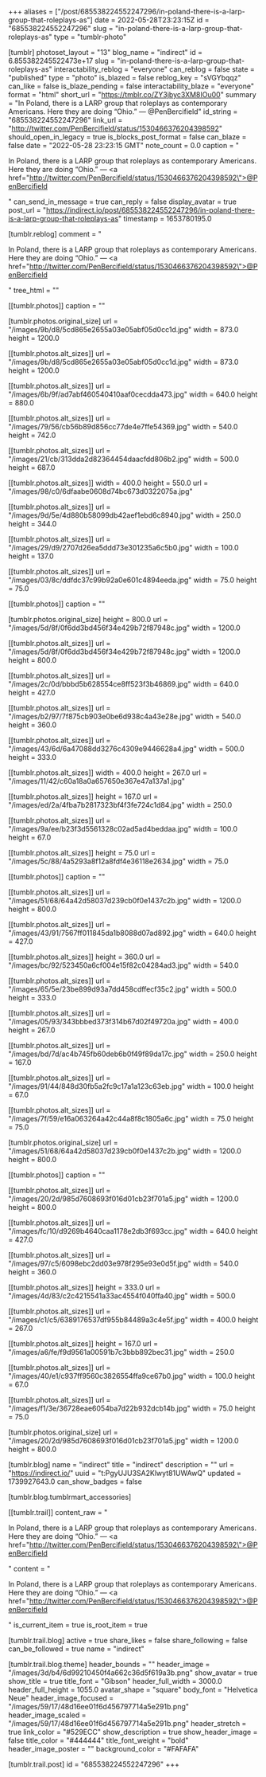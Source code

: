 +++
aliases = ["/post/685538224552247296/in-poland-there-is-a-larp-group-that-roleplays-as"]
date = 2022-05-28T23:23:15Z
id = "685538224552247296"
slug = "in-poland-there-is-a-larp-group-that-roleplays-as"
type = "tumblr-photo"

[tumblr]
photoset_layout = "13"
blog_name = "indirect"
id = 6.855382245522473e+17
slug = "in-poland-there-is-a-larp-group-that-roleplays-as"
interactability_reblog = "everyone"
can_reblog = false
state = "published"
type = "photo"
is_blazed = false
reblog_key = "sVGYbqqz"
can_like = false
is_blaze_pending = false
interactability_blaze = "everyone"
format = "html"
short_url = "https://tmblr.co/ZY3jbyc3XM8IOu00"
summary = "In Poland, there is a LARP group that roleplays as contemporary Americans. Here they are doing “Ohio.” — @PenBercifield"
id_string = "685538224552247296"
link_url = "http://twitter.com/PenBercifield/status/1530466376204398592"
should_open_in_legacy = true
is_blocks_post_format = false
can_blaze = false
date = "2022-05-28 23:23:15 GMT"
note_count = 0.0
caption = "<p>In Poland, there is a LARP group that roleplays as contemporary Americans. Here they are doing “Ohio.” — <a href=\"http://twitter.com/PenBercifield/status/1530466376204398592\">@PenBercifield</a></p>"
can_send_in_message = true
can_reply = false
display_avatar = true
post_url = "https://indirect.io/post/685538224552247296/in-poland-there-is-a-larp-group-that-roleplays-as"
timestamp = 1653780195.0

[tumblr.reblog]
comment = "<p>In Poland, there is a LARP group that roleplays as contemporary Americans. Here they are doing “Ohio.” — <a href=\"http://twitter.com/PenBercifield/status/1530466376204398592\">@PenBercifield</a></p>"
tree_html = ""

[[tumblr.photos]]
caption = ""

[tumblr.photos.original_size]
url = "/images/9b/d8/5cd865e2655a03e05abf05d0cc1d.jpg"
width = 873.0
height = 1200.0

[[tumblr.photos.alt_sizes]]
url = "/images/9b/d8/5cd865e2655a03e05abf05d0cc1d.jpg"
width = 873.0
height = 1200.0

[[tumblr.photos.alt_sizes]]
url = "/images/6b/9f/ad7abf460540410aaf0cecdda473.jpg"
width = 640.0
height = 880.0

[[tumblr.photos.alt_sizes]]
url = "/images/79/56/cb56b89d856cc77de4e7ffe54369.jpg"
width = 540.0
height = 742.0

[[tumblr.photos.alt_sizes]]
url = "/images/21/cb/313dda2d82364454daacfdd806b2.jpg"
width = 500.0
height = 687.0

[[tumblr.photos.alt_sizes]]
width = 400.0
height = 550.0
url = "/images/98/c0/6dfaabe0608d74bc673d0322075a.jpg"

[[tumblr.photos.alt_sizes]]
url = "/images/9d/5e/4d880b58099db42aef1ebd6c8940.jpg"
width = 250.0
height = 344.0

[[tumblr.photos.alt_sizes]]
url = "/images/29/d9/2707d26ea5ddd73e301235a6c5b0.jpg"
width = 100.0
height = 137.0

[[tumblr.photos.alt_sizes]]
url = "/images/03/8c/ddfdc37c99b92a0e601c4894eeda.jpg"
width = 75.0
height = 75.0

[[tumblr.photos]]
caption = ""

[tumblr.photos.original_size]
height = 800.0
url = "/images/5d/8f/0f6dd3bd456f34e429b72f87948c.jpg"
width = 1200.0

[[tumblr.photos.alt_sizes]]
url = "/images/5d/8f/0f6dd3bd456f34e429b72f87948c.jpg"
width = 1200.0
height = 800.0

[[tumblr.photos.alt_sizes]]
url = "/images/2c/0d/bbbd5b628554ce8ff523f3b46869.jpg"
width = 640.0
height = 427.0

[[tumblr.photos.alt_sizes]]
url = "/images/b2/97/7f875cb903e0be6d938c4a43e28e.jpg"
width = 540.0
height = 360.0

[[tumblr.photos.alt_sizes]]
url = "/images/43/6d/6a47088dd3276c4309e9446628a4.jpg"
width = 500.0
height = 333.0

[[tumblr.photos.alt_sizes]]
width = 400.0
height = 267.0
url = "/images/11/42/c60a18a0a657650e367e47a137a1.jpg"

[[tumblr.photos.alt_sizes]]
height = 167.0
url = "/images/ed/2a/4fba7b2817323bf4f3fe724c1d84.jpg"
width = 250.0

[[tumblr.photos.alt_sizes]]
url = "/images/9a/ee/b23f3d5561328c02ad5ad4beddaa.jpg"
width = 100.0
height = 67.0

[[tumblr.photos.alt_sizes]]
height = 75.0
url = "/images/5c/88/4a5293a8f12a8fdf4e36118e2634.jpg"
width = 75.0

[[tumblr.photos]]
caption = ""

[[tumblr.photos.alt_sizes]]
url = "/images/51/68/64a42d58037d239cb0f0e1437c2b.jpg"
width = 1200.0
height = 800.0

[[tumblr.photos.alt_sizes]]
url = "/images/43/91/7567ff011845da1b8088d07ad892.jpg"
width = 640.0
height = 427.0

[[tumblr.photos.alt_sizes]]
height = 360.0
url = "/images/bc/92/523450a6cf004e15f82c04284ad3.jpg"
width = 540.0

[[tumblr.photos.alt_sizes]]
url = "/images/65/5e/23be899d93a7dd458cdffecf35c2.jpg"
width = 500.0
height = 333.0

[[tumblr.photos.alt_sizes]]
url = "/images/05/93/343bbbed373f314b67d02f49720a.jpg"
width = 400.0
height = 267.0

[[tumblr.photos.alt_sizes]]
url = "/images/bd/7d/ac4b745fb60deb6b0f49f89da17c.jpg"
width = 250.0
height = 167.0

[[tumblr.photos.alt_sizes]]
url = "/images/91/44/848d30fb5a2fc9c17a1a123c63eb.jpg"
width = 100.0
height = 67.0

[[tumblr.photos.alt_sizes]]
url = "/images/7f/59/e16a063264a42c44a8f8c1805a6c.jpg"
width = 75.0
height = 75.0

[tumblr.photos.original_size]
url = "/images/51/68/64a42d58037d239cb0f0e1437c2b.jpg"
width = 1200.0
height = 800.0

[[tumblr.photos]]
caption = ""

[[tumblr.photos.alt_sizes]]
url = "/images/20/2d/985d7608693f016d01cb23f701a5.jpg"
width = 1200.0
height = 800.0

[[tumblr.photos.alt_sizes]]
url = "/images/fc/10/d9269b4640caa1178e2db3f693cc.jpg"
width = 640.0
height = 427.0

[[tumblr.photos.alt_sizes]]
url = "/images/97/c5/6098ebc2dd03e978f295e93e0d5f.jpg"
width = 540.0
height = 360.0

[[tumblr.photos.alt_sizes]]
height = 333.0
url = "/images/4d/83/c2c4215541a33ac4554f040ffa40.jpg"
width = 500.0

[[tumblr.photos.alt_sizes]]
url = "/images/c1/c5/6389176537df955b84489a3c4e5f.jpg"
width = 400.0
height = 267.0

[[tumblr.photos.alt_sizes]]
height = 167.0
url = "/images/a6/fe/f9d9561a00591b7c3bbb892bec31.jpg"
width = 250.0

[[tumblr.photos.alt_sizes]]
url = "/images/40/e1/c937ff9560c3826554ffa9ce67b0.jpg"
width = 100.0
height = 67.0

[[tumblr.photos.alt_sizes]]
url = "/images/f1/3e/36728eae6054ba7d22b932dcb14b.jpg"
width = 75.0
height = 75.0

[tumblr.photos.original_size]
url = "/images/20/2d/985d7608693f016d01cb23f701a5.jpg"
width = 1200.0
height = 800.0

[tumblr.blog]
name = "indirect"
title = "indirect"
description = ""
url = "https://indirect.io/"
uuid = "t:PgyUJU3SA2Klwyt81UWAwQ"
updated = 1739927643.0
can_show_badges = false

[tumblr.blog.tumblrmart_accessories]

[[tumblr.trail]]
content_raw = "<p>In Poland, there is a LARP group that roleplays as contemporary Americans. Here they are doing “Ohio.” — <a href=\"http://twitter.com/PenBercifield/status/1530466376204398592\">@PenBercifield</a></p>"
content = "<p>In Poland, there is a LARP group that roleplays as contemporary Americans. Here they are doing &ldquo;Ohio.&rdquo; &mdash; <a href=\"http://twitter.com/PenBercifield/status/1530466376204398592\">@PenBercifield</a></p>"
is_current_item = true
is_root_item = true

[tumblr.trail.blog]
active = true
share_likes = false
share_following = false
can_be_followed = true
name = "indirect"

[tumblr.trail.blog.theme]
header_bounds = ""
header_image = "/images/3d/b4/6d99210450f4a662c36d5f619a3b.png"
show_avatar = true
show_title = true
title_font = "Gibson"
header_full_width = 3000.0
header_full_height = 1055.0
avatar_shape = "square"
body_font = "Helvetica Neue"
header_image_focused = "/images/59/17/48d16ee01f6d456797714a5e291b.png"
header_image_scaled = "/images/59/17/48d16ee01f6d456797714a5e291b.png"
header_stretch = true
link_color = "#529ECC"
show_description = true
show_header_image = false
title_color = "#444444"
title_font_weight = "bold"
header_image_poster = ""
background_color = "#FAFAFA"

[tumblr.trail.post]
id = "685538224552247296"
+++
